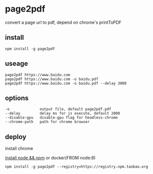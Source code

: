 # page2pdf

convert a page url to pdf, depend on chrome's printToPDF

## install

```
npm install -g page2pdf
```

## useage

```
page2pdf https://www.baidu.com
page2pdf https://www.baidu.com -o baidu.pdf
page2pdf https://www.baidu.com -o baidu.pdf --delay 3000
```

## options

```
-o              output file, default page2pdf.pdf
--delay         delay ms for js execute, default 2000
--disable-gpu   disable-gpu flag for headless-chrome
--chrome-path   path for chrome browser
```

## deploy

install chrome

[install node && npm](https://nodejs.org/en/download/package-manager/) or docker(FROM node:8)

```
npm install -g page2pdf --registry=https://registry.npm.taobao.org
```
